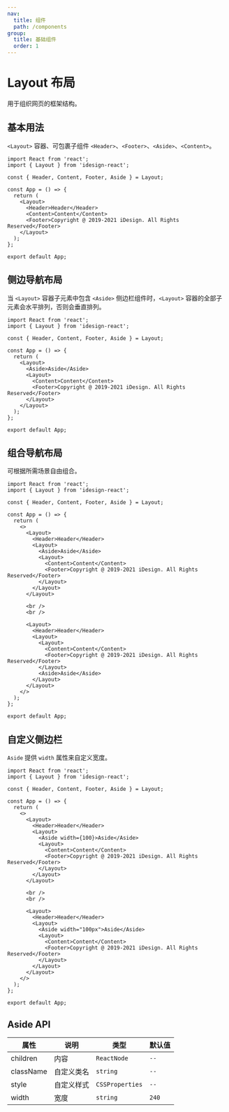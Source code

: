 ```yaml
---
nav:
  title: 组件
  path: /components
group:
  title: 基础组件
  order: 1
---
```


# Layout 布局

用于组织网页的框架结构。

## 基本用法

`<Layout>` 容器、可包裹子组件 `<Header>`、`<Footer>`、`<Aside>`、`<Content>`。

```tsx
import React from 'react';
import { Layout } from 'idesign-react';

const { Header, Content, Footer, Aside } = Layout;

const App = () => {
  return (
    <Layout>
      <Header>Header</Header>
      <Content>Content</Content>
      <Footer>Copyright @ 2019-2021 iDesign. All Rights Reserved</Footer>
    </Layout>
  );
};

export default App;
```

## 侧边导航布局

当 `<Layout>` 容器子元素中包含 `<Aside>` 侧边栏组件时，`<Layout>` 容器的全部子元素会水平排列，否则会垂直排列。

```tsx
import React from 'react';
import { Layout } from 'idesign-react';

const { Header, Content, Footer, Aside } = Layout;

const App = () => {
  return (
    <Layout>
      <Aside>Aside</Aside>
      <Layout>
        <Content>Content</Content>
        <Footer>Copyright @ 2019-2021 iDesign. All Rights Reserved</Footer>
      </Layout>
    </Layout>
  );
};

export default App;
```

## 组合导航布局

可根据所需场景自由组合。

```tsx
import React from 'react';
import { Layout } from 'idesign-react';

const { Header, Content, Footer, Aside } = Layout;

const App = () => {
  return (
    <>
      <Layout>
        <Header>Header</Header>
        <Layout>
          <Aside>Aside</Aside>
          <Layout>
            <Content>Content</Content>
            <Footer>Copyright @ 2019-2021 iDesign. All Rights Reserved</Footer>
          </Layout>
        </Layout>
      </Layout>

      <br />
      <br />

      <Layout>
        <Header>Header</Header>
        <Layout>
          <Layout>
            <Content>Content</Content>
            <Footer>Copyright @ 2019-2021 iDesign. All Rights Reserved</Footer>
          </Layout>
          <Aside>Aside</Aside>
        </Layout>
      </Layout>
    </>
  );
};

export default App;
```

## 自定义侧边栏

`Aside` 提供 `width` 属性来自定义宽度。

```tsx
import React from 'react';
import { Layout } from 'idesign-react';

const { Header, Content, Footer, Aside } = Layout;

const App = () => {
  return (
    <>
      <Layout>
        <Header>Header</Header>
        <Layout>
          <Aside width={100}>Aside</Aside>
          <Layout>
            <Content>Content</Content>
            <Footer>Copyright @ 2019-2021 iDesign. All Rights Reserved</Footer>
          </Layout>
        </Layout>
      </Layout>

      <br />
      <br />

      <Layout>
        <Header>Header</Header>
        <Layout>
          <Aside width="100px">Aside</Aside>
          <Layout>
            <Content>Content</Content>
            <Footer>Copyright @ 2019-2021 iDesign. All Rights Reserved</Footer>
          </Layout>
        </Layout>
      </Layout>
    </>
  );
};

export default App;
```

## Aside API

| 属性      | 说明       | 类型            | 默认值 |
| --------- | ---------- | --------------- | ------ |
| children  | 内容       | `ReactNode`     | `--`   |
| className | 自定义类名 | `string`        | `--`   |
| style     | 自定义样式 | `CSSProperties` | `--`   |
| width     | 宽度       | `string`        | `240`  |
